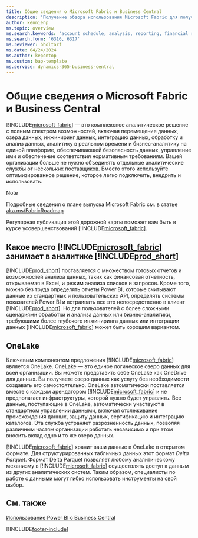 ```yaml
---
title: Общие сведения о Microsoft Fabric и Business Central
description: 'Получение обзора использования Microsoft Fabric для получения аналитических сведений, бизнес-аналитики и ключевых показателей эффективности из данных Business Central.'
author: kennienp
ms.topic: overview
ms.search.keywords: 'account schedule, analysis, reporting, financial report, business intelligence, KPI'
ms.search.form: '6316, 6317'
ms.reviewer: bholtorf
ms.date: 04/24/2024
ms.author: kepontop
ms.custom: bap-template
ms.service: dynamics-365-business-central
---
```

# <a name="introduction-to-microsoft-fabric-and-business-central"></a>Общие сведения о Microsoft Fabric и Business Central

[!INCLUDE[microsoft_fabric](includes/microsoft_fabric.md)] &mdash; это комплексное аналитическое решение с полным спектром возможностей, включая перемещение данных, озера данных, инжиниринг данных, интеграцию данных, обработку и анализ данных, аналитику в реальном времени и бизнес-аналитику на единой платформе, обеспечивающей безопасность данных, управление ими и обеспечение соответствия нормативным требованиям. Вашей организации больше не нужно объединять отдельные аналитические службы от нескольких поставщиков. Вместо этого используйте оптимизированное решение, которое легко подключить, внедрить и использовать.

> [!NOTE]
> Подробные сведения о плане выпуска Microsoft Fabric см. в статье [aka.ms/FabricRoadmap](https://aka.ms/FabricRoadmap)
> 
> Регулярная публикация этой дорожной карты поможет вам быть в курсе усовершенствований [!INCLUDE[microsoft_fabric](includes/microsoft_fabric.md)].

## <a name="where-does--fit-into-includeprod_short-analytics"></a>Какое место [!INCLUDE[microsoft_fabric](includes/microsoft_fabric.md)] занимает в аналитике [!INCLUDE[prod_short](includes/prod_short.md)]

[!INCLUDE[prod_short](includes/prod_short.md)] поставляется с множеством готовых отчетов и возможностей анализа данных, таких как финансовая отчетность, открываемая в Excel, и режим анализа списков и запросов. Кроме того, можно без труда определять отчеты Power BI, которые считывают данные из стандартных и пользовательских API, определять системы показателей Power BI и встраивать все это непосредственно в клиент [!INCLUDE[prod_short](includes/prod_short.md)]. Но для пользователей с более сложными сценариями обработки и анализа данных или бизнес-аналитики, требующими более глубокого инжиниринга данных или интеграции данных [!INCLUDE[microsoft_fabric](includes/microsoft_fabric.md)] может быть хорошим вариантом. 

## <a name="onelake"></a>OneLake

Ключевым компонентом предложения [!INCLUDE[microsoft_fabric](includes/microsoft_fabric.md)] является OneLake. OneLake — это единое логическое озеро данных для всей организации. Вы можете представить себе OneLake как OneDrive для данных. Вы получаете озеро данных как услугу без необходимости создавать его самостоятельно. OneLake автоматически поставляется вместе с каждым арендатором [!INCLUDE[microsoft_fabric](includes/microsoft_fabric.md)] и не предполагает инфраструктуры, которой нужно будет управлять. Все данные, поступающие в OneLake, автоматически участвуют в стандартном управлении данными, включая отслеживание происхождения данных, защиту данных, сертификацию и интеграцию каталогов. Эта служба устраняет разрозненность данных, позволяя различным частям организации работать независимо и при этом вносить вклад одно и то же озеро данных.

[!INCLUDE[microsoft_fabric](includes/microsoft_fabric.md)] хранит ваши данные в OneLake в открытом формате. Для структурированных табличных данных этот формат *Delta Parquet*. Формат Delta Parquet позволяет любому аналитическому механизму в [!INCLUDE[microsoft_fabric](includes/microsoft_fabric.md)] осуществлять доступ к данным из других аналитических систем. Таким образом, специалисты по работе с данными могут гибко использовать инструменты на свой выбор.


## <a name="see-also"></a>См. также
[Использование Power BI с Business Central](admin-powerbi.md)   

[!INCLUDE[footer-include](includes/footer-banner.md)]

